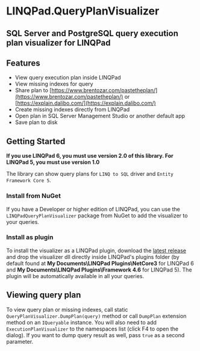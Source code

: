 # LINQPad.QueryPlanVisualizer

## SQL Server and PostgreSQL query execution plan visualizer for LINQPad

## Features

* View query execution plan inside LINQPad
* View missing indexes for query
* Share plan to [https://www.brentozar.com/pastetheplan/](https://www.brentozar.com/pastetheplan/) or [https://explain.dalibo.com/](https://explain.dalibo.com/)
* Create missing indexes directly from LINQPad
* Open plan in SQL Server Management Studio or another default app
* Save plan to disk

## Getting Started

**If you use LINQPad 6, you must use version 2.0 of this library. For LINQPad 5, you must use version 1.0**

The library can show query plans for `LINQ to SQL` driver and `Entity Framework Core 5`.

### Install from NuGet

If you have a Developer or higher edition of LINQPad, you can use the `LINQPadQueryPlanVisualizer` package from NuGet
to add the visualizer to your queries.

### Install as plugin

To install the visualizer as a LINQPad plugin, download the [latest release](https://github.com/Giorgi/QueryPlanVisualizer/releases/latest) and drop the visualizer dll directly inside LINQPad's plugins folder (by default found at **My Documents\LINQPad Plugins\NetCore3** for LINQPad 6 and **My Documents\LINQPad Plugins\Framework 4.6** for LINQPad 5). The plugin will be automatically available in all your queries.

## Viewing query plan

To view query plan or missing indexes, call static `QueryPlanVisualizer.DumpPlan(query)` method or call `DumpPlan` extension method on an `IQueryable` instance. You will also need to add `ExecutionPlanVisualizer` to the namespaces list (click F4 to open the dialog). If you want to dump query result as well, pass `true` as a second parameter.
